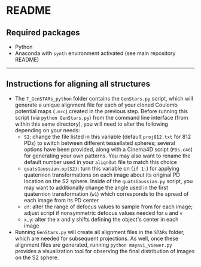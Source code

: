 # README
## Required packages
- Python
- Anaconda with `synth` environment activated (see main repository README)

---

## Instructions for aligning all structures
- The `7_GenSTARs_python` folder contains the `GenStars.py` script, which will generate a unique alignment file for each of your cloned Coulomb potential maps (`.mrc`) created in the previous step. Before running this script (via `python GenStars.py`) from the command line interface (from within this same directory), you will need to alter the following depending on your needs:
  - `S2`: change the file listed in this variable (default `proj812.txt` for 812 PDs) to switch between different tessellated spheres; several options have been provided, along with a Cinema4D script (`PDs.c4d`) for generating your own patterns. You may also want to rename the default number used in your `alignOut` file to match this choice
  - `quatsGaussian.op(S2)`: turn this variable on (`if 1:`) for applying quaternion transformations on each image about its original PD location on the S2 sphere. Inside of the `quatsGaussian.py` script, you may want to additionally change the angle used in the first quaternion transformation (`w1`) which corresponds to the spread of each image from its PD center
  - `df`: alter the range of defocus values to sample from for each image; adjust script if nonsymmetric defocus values needed for `u` and `v`
  - `x,y`: alter the x and y shifts defining the object's center in each image
- Running `GenStars.py` will create all alignment files in the `STARs` folder, which are needed for subsequent projections. As well, once these alignment files are generated, running `python mayavi_viewer.py` provides a visualization tool for observing the final distribution of images on the S2 sphere.
